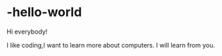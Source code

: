 # -hello-world
Hi everybody!

I like coding,I want to learn more about computers.
I will learn from you.
